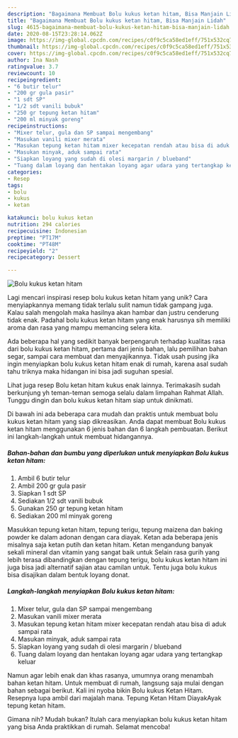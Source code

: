 ```yaml
---
description: "Bagaimana Membuat Bolu kukus ketan hitam, Bisa Manjain Lidah"
title: "Bagaimana Membuat Bolu kukus ketan hitam, Bisa Manjain Lidah"
slug: 4615-bagaimana-membuat-bolu-kukus-ketan-hitam-bisa-manjain-lidah
date: 2020-08-15T23:28:14.062Z
image: https://img-global.cpcdn.com/recipes/c0f9c5ca58ed1eff/751x532cq70/bolu-kukus-ketan-hitam-foto-resep-utama.jpg
thumbnail: https://img-global.cpcdn.com/recipes/c0f9c5ca58ed1eff/751x532cq70/bolu-kukus-ketan-hitam-foto-resep-utama.jpg
cover: https://img-global.cpcdn.com/recipes/c0f9c5ca58ed1eff/751x532cq70/bolu-kukus-ketan-hitam-foto-resep-utama.jpg
author: Ina Nash
ratingvalue: 3.7
reviewcount: 10
recipeingredient:
- "6 butir telur"
- "200 gr gula pasir"
- "1 sdt SP"
- "1/2 sdt vanili bubuk"
- "250 gr tepung ketan hitam"
- "200 ml minyak goreng"
recipeinstructions:
- "Mixer telur, gula dan SP sampai mengembang"
- "Masukan vanili mixer merata"
- "Masukan tepung ketan hitam mixer kecepatan rendah atau bisa di aduk sampai rata"
- "Masukan minyak, aduk sampai rata"
- "Siapkan loyang yang sudah di olesi margarin / blueband"
- "Tuang dalam loyang dan hentakan loyang agar udara yang tertangkap keluar"
categories:
- Resep
tags:
- bolu
- kukus
- ketan

katakunci: bolu kukus ketan 
nutrition: 294 calories
recipecuisine: Indonesian
preptime: "PT17M"
cooktime: "PT48M"
recipeyield: "2"
recipecategory: Dessert

---
```



![Bolu kukus ketan hitam](https://img-global.cpcdn.com/recipes/c0f9c5ca58ed1eff/751x532cq70/bolu-kukus-ketan-hitam-foto-resep-utama.jpg)

Lagi mencari inspirasi resep bolu kukus ketan hitam yang unik? Cara menyiapkannya memang tidak terlalu sulit namun tidak gampang juga. Kalau salah mengolah maka hasilnya akan hambar dan justru cenderung tidak enak. Padahal bolu kukus ketan hitam yang enak harusnya sih memiliki aroma dan rasa yang mampu memancing selera kita.

Ada beberapa hal yang sedikit banyak berpengaruh terhadap kualitas rasa dari bolu kukus ketan hitam, pertama dari jenis bahan, lalu pemilihan bahan segar, sampai cara membuat dan menyajikannya. Tidak usah pusing jika ingin menyiapkan bolu kukus ketan hitam enak di rumah, karena asal sudah tahu triknya maka hidangan ini bisa jadi suguhan spesial.

Lihat juga resep Bolu ketan hitam kukus enak lainnya. Terimakasih sudah berkunjung yh teman-teman semoga selalu dalam limpahan Rahmat Allah. Tunggu dingin dan bolu kukus ketan hitam siap untuk dinikmati.


Di bawah ini ada beberapa cara mudah dan praktis untuk membuat bolu kukus ketan hitam yang siap dikreasikan. Anda dapat membuat Bolu kukus ketan hitam menggunakan 6 jenis bahan dan 6 langkah pembuatan. Berikut ini langkah-langkah untuk membuat hidangannya.

<!--inarticleads1-->

##### Bahan-bahan dan bumbu yang diperlukan untuk menyiapkan Bolu kukus ketan hitam:

1. Ambil 6 butir telur
1. Ambil 200 gr gula pasir
1. Siapkan 1 sdt SP
1. Sediakan 1/2 sdt vanili bubuk
1. Gunakan 250 gr tepung ketan hitam
1. Sediakan 200 ml minyak goreng


Masukkan tepung ketan hitam, tepung terigu, tepung maizena dan baking powder ke dalam adonan dengan cara diayak. Ketan ada beberapa jenis misalnya saja ketan putih dan ketan hitam. Ketan mengandung banyak sekali mineral dan vitamin yang sangat baik untuk Selain rasa gurih yang lebih terasa dibandingkan dengan tepung terigu, bolu kukus ketan hitam ini juga bisa jadi alternatif sajian atau camilan untuk. Tentu juga bolu kukus bisa disajikan dalam bentuk loyang donat. 

<!--inarticleads2-->

##### Langkah-langkah menyiapkan Bolu kukus ketan hitam:

1. Mixer telur, gula dan SP sampai mengembang
1. Masukan vanili mixer merata
1. Masukan tepung ketan hitam mixer kecepatan rendah atau bisa di aduk sampai rata
1. Masukan minyak, aduk sampai rata
1. Siapkan loyang yang sudah di olesi margarin / blueband
1. Tuang dalam loyang dan hentakan loyang agar udara yang tertangkap keluar


Namun agar lebih enak dan khas rasanya, umumnya orang menambah bahan ketan hitam. Untuk membuat di rumah, langsung saja mulai dengan bahan sebagai berikut. Kali ini nyoba bikin Bolu kukus Ketan Hitam. Resepnya lupa ambil dari majalah mana. Tepung Ketan Hitam DiayakAyak tepung ketan hitam. 

Gimana nih? Mudah bukan? Itulah cara menyiapkan bolu kukus ketan hitam yang bisa Anda praktikkan di rumah. Selamat mencoba!

